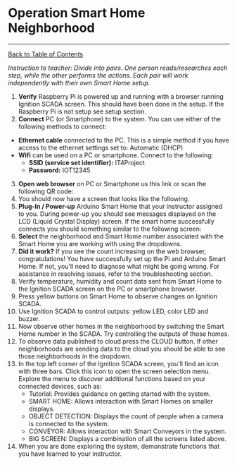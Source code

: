 # Operation Smart Home Neighborhood
---
[Back to Table of Contents](README.md#Table%of%Contents)

*Instruction to teacher: Divide into pairs. One person reads/researches each step, while the other performs the actions. Each pair will work independently with their own Smart Home setup.*

1. **Verify** Raspberry Pi is powered up and running with a browser running Ignition SCADA screen.  This should have been done in the setup. If the Raspberry Pi is not setup see setup section.
2. **Connect** PC (or Smartphone) to the system.  You can use  either of the following methods to connect:
  -  **Ethernet cable** connected to the PC.  This is a simple method if you have access to the ethernet settings set to: Automatic (DHCP) 
  -  **Wifi** can be used on a PC or smartphone.  Connect to the following:
      -  **SSID (service set identifier):** IT4Project
      -  **Password:** IOT12345
3. **Open web browser** on PC or Smartphone us this link or scan the following QR code:
4. You should now have a screen that looks like the following.
5. **Plug-In / Power-up** Arduino Smart Home that your instructor assigned to you. During power-up you should see messages displayed on the LCD (Liquid Crystal Display) screen.  If the smart home successfully connects you should something similar to the following screen:
6. **Select** the neighborhood and Smart Home number associated with the Smart Home you are working with using the dropdowns.
7. **Did it work?** If you see the count increasing on the web browser, congratulations! You have successfully set up the Pi and Arduino Smart Home. If not, you'll need to diagnose what might be going wrong. For assistance in resolving issues, refer to the troubleshooting section.
8. Verify temperature, humidity and count data sent from Smart Home to the Ignition  SCADA screen on the PC or smartphone browser.
9. Press yellow buttons on Smart Home to observe changes on Ignition SCADA.
10. Use Ignition SCADA to control outputs: yellow LED, color LED and buzzer.
11. Now observe other homes in the neighborhood by switching the Smart Home number in the SCADA.  Try controlling the outputs of those homes.
12. To observe data published to cloud press the CLOUD button.  If other neighborhoods are sending data to the cloud you should be able to see those neighborhoods in the dropdown.
13. In the top left corner of the Ignition SCADA screen, you'll find an icon with three bars. Click this icon to open the screen selection menu. Explore the menu to discover additional functions based on your connected devices, such as:
    -  Tutorial: Provides guidance on getting started with the system.
    -  SMART HOME: Allows interaction with Smart Homes on smaller displays.
    -  OBJECT DETECTION: Displays the count of people when a camera is connected to the system.
    -  CONVEYOR: Allows interaction with Smart Conveyors in the system.
    -  BIG SCREEN: Displays a combination of all the screens listed above.
14. When you are done exploring the system, demonstrate functions that you have learned to your instructor. 

